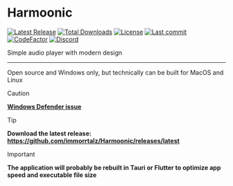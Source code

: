 # Harmoonic

[![Latest Release](https://img.shields.io/github/v/release/immorrtalz/Harmoonic?label=latest%20release&color=44cc11)](https://github.com/immorrtalz/Harmoonic/releases/latest)
[![Total Downloads](https://img.shields.io/github/downloads/immorrtalz/Harmoonic/total?label=total%20downloads&color=blue)](https://github.com/immorrtalz/Harmoonic/releases)
[![License](https://img.shields.io/badge/license-GPL%20v3-yellow?color=goldenrod)](https://github.com/immorrtalz/Harmoonic/blob/main/LICENSE)
[![Last commit](https://img.shields.io/github/last-commit/immorrtalz/Harmoonic?color=orange)]()
[![CodeFactor](https://www.codefactor.io/repository/github/immorrtalz/harmoonic/badge)](https://www.codefactor.io/repository/github/immorrtalz/harmoonic)
[![Discord](https://img.shields.io/discord/600372807062519848?label=developer's%20discord&color=slateblue)](https://discord.gg/GbzYVdF)

Simple audio player with modern design

---

Open source and Windows only, but technically can be built for MacOS and Linux

> [!CAUTION]
> **[Windows Defender issue](https://github.com/immorrtalz/Harmoonic/issues/9)**

> [!TIP]
> **Download the latest release: https://github.com/immorrtalz/Harmoonic/releases/latest**

> [!IMPORTANT]
> **The application will probably be rebuilt in Tauri or Flutter to optimize app speed and executable file size**
